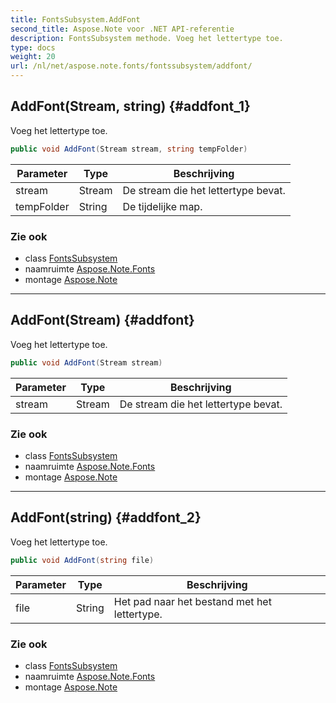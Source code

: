 ```yaml
---
title: FontsSubsystem.AddFont
second_title: Aspose.Note voor .NET API-referentie
description: FontsSubsystem methode. Voeg het lettertype toe.
type: docs
weight: 20
url: /nl/net/aspose.note.fonts/fontssubsystem/addfont/
---
```

## AddFont(Stream, string) {#addfont_1}

Voeg het lettertype toe.

```csharp
public void AddFont(Stream stream, string tempFolder)
```

| Parameter | Type | Beschrijving |
| --- | --- | --- |
| stream | Stream | De stream die het lettertype bevat. |
| tempFolder | String | De tijdelijke map. |

### Zie ook

* class [FontsSubsystem](../)
* naamruimte [Aspose.Note.Fonts](../../fontssubsystem/)
* montage [Aspose.Note](../../../)

---

## AddFont(Stream) {#addfont}

Voeg het lettertype toe.

```csharp
public void AddFont(Stream stream)
```

| Parameter | Type | Beschrijving |
| --- | --- | --- |
| stream | Stream | De stream die het lettertype bevat. |

### Zie ook

* class [FontsSubsystem](../)
* naamruimte [Aspose.Note.Fonts](../../fontssubsystem/)
* montage [Aspose.Note](../../../)

---

## AddFont(string) {#addfont_2}

Voeg het lettertype toe.

```csharp
public void AddFont(string file)
```

| Parameter | Type | Beschrijving |
| --- | --- | --- |
| file | String | Het pad naar het bestand met het lettertype. |

### Zie ook

* class [FontsSubsystem](../)
* naamruimte [Aspose.Note.Fonts](../../fontssubsystem/)
* montage [Aspose.Note](../../../)


